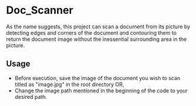 # Doc_Scanner
As the name suggests, this project can scan a document from its picture by detecting edges and corners of the document and contouring them to return the document image without the inessential surrounding area in the picture.

## Usage
- Before execution, save the image of the document you wish to scan titled as "image.jpg" in the root directory OR,
- Change the image path mentioned in the beginning of the code to your desired path.
